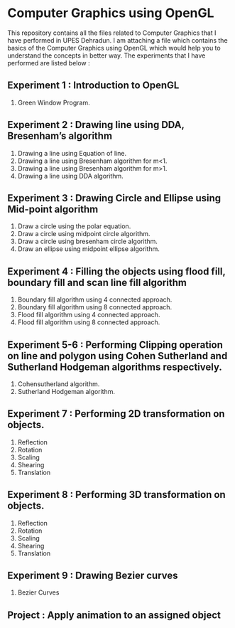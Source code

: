# **Computer Graphics using OpenGL**

This repository contains all the files related to Computer Graphics that I have performed in UPES Dehradun. I am attaching a file which contains the basics of the Computer Graphics using OpenGL which would help you to understand the concepts in better way. The experiments that I have performed are listed below :

## **Experiment 1 : Introduction to OpenGL**
 
1. Green Window Program.

## **Experiment 2 : Drawing line using DDA, Bresenham’s algorithm**

1. Drawing a line using Equation of line.
2. Drawing a line using Bresenham algorithm for m<1.
3. Drawing a line using Bresenham algorithm for m>1.
4. Drawing a line using DDA algorithm.

## **Experiment 3 : Drawing Circle and Ellipse using Mid-point algorithm**

1. Draw a circle using the polar equation.
2. Draw a circle using midpoint circle algorithm.
3. Draw a circle using bresenham circle algorithm.
4. Draw an ellipse using midpoint ellipse algorithm.

## **Experiment 4 : Filling the objects using flood fill, boundary fill and scan line fill algorithm**

1. Boundary fill algorithm using 4 connected approach.
2. Boundary fill algorithm using 8 connected approach.
3. Flood fill algorithm using 4 connected approach.
4. Flood fill algorithm using 8 connected approach.

## **Experiment 5-6 : Performing Clipping operation on line and polygon using Cohen Sutherland and Sutherland Hodgeman algorithms respectively.**

1. Cohensutherland algorithm.
2. Sutherland Hodgeman algorithm.

## **Experiment 7 : Performing 2D transformation on objects.**

1. Reflection
2. Rotation
3. Scaling
4. Shearing
5. Translation

## **Experiment 8 : Performing 3D transformation on objects.**

1. Reflection
2. Rotation
3. Scaling
4. Shearing
5. Translation

## **Experiment 9 : Drawing Bezier curves**

1. Bezier Curves

## **Project : Apply animation to an assigned object**

